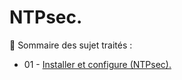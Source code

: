 # NTPsec.

👋 Sommaire des sujet traités :

- 01 - [Installer et configure (NTPsec).](Installer-et-configurer-NTPsec.md)
